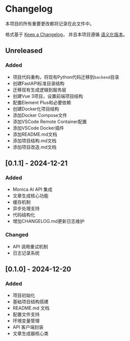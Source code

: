 # Changelog

本项目的所有重要更改都将记录在此文件中。

格式基于 [Keep a Changelog](https://keepachangelog.com/zh-CN/1.0.0/)，
并且本项目遵循 [语义化版本](https://semver.org/lang/zh-CN/)。

## Unreleased
### Added
- 项目代码重构，将现有Python代码迁移到`backend`目录
- 创建FastAPI标准目录结构
- 迁移现有生成逻辑到服务层
- 创建Vue 3项目，设置前端项目结构
- 配置Element Plus和必要依赖
- 创建Docker化项目结构
- 添加Docker Compose文件
- 添加VSCode Remote Container配置
- 添加VSCode Docker插件
- 添加README.md文档
- 添加项目结构.md文档
- 添加项目改造.md文档   

## [0.1.1] - 2024-12-21

### Added
- Monica AI API 集成
- 文章生成核心功能
- 缓存机制
- 异步处理支持
- 代码结构化
- 增加CHANGELOG.md更新日志维护

### Changed
- API 调用重试机制
- 日志记录系统

## [0.1.0] - 2024-12-20

### Added
- 项目初始化
- 基础项目结构搭建
- README.md 文档
- 配置文件支持
- 环境变量管理
- API 客户端封装
- 文章生成器核心类